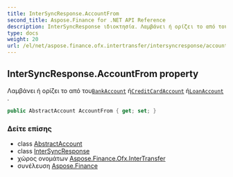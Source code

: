 ```yaml
---
title: InterSyncResponse.AccountFrom
second_title: Aspose.Finance for .NET API Reference
description: InterSyncResponse ιδιοκτησία. Λαμβάνει ή ορίζει το από τουBankAccount ήCreditCardAccount ήLoanAccount .
type: docs
weight: 20
url: /el/net/aspose.finance.ofx.intertransfer/intersyncresponse/accountfrom/
---
```

## InterSyncResponse.AccountFrom property

Λαμβάνει ή ορίζει το από του[`BankAccount`](../../../aspose.finance.ofx/bankaccount/) ή[`CreditCardAccount`](../../../aspose.finance.ofx/creditcardaccount/) ή[`LoanAccount`](../../../aspose.finance.ofx/loanaccount/) .

```csharp
public AbstractAccount AccountFrom { get; set; }
```

### Δείτε επίσης

* class [AbstractAccount](../../../aspose.finance.ofx/abstractaccount/)
* class [InterSyncResponse](../)
* χώρος ονομάτων [Aspose.Finance.Ofx.InterTransfer](../../intersyncresponse/)
* συνέλευση [Aspose.Finance](../../../)


